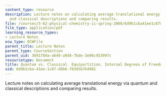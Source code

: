```yaml
---
content_type: resource
description: Lecture notes on calculating average translational energy via quantum
  and classical descriptions and comparing results.
file: /courses/5-62-physical-chemistry-ii-spring-2008/6d9b1cba41ee1c87d0b6f83d5b764981_10_562ln08.pdf
file_type: application/pdf
learning_resource_types:
- Lecture Notes
ocw_type: OCWFile
parent_title: Lecture Notes
parent_type: CourseSection
parent_uid: 3691784a-a649-a9d4-7bde-3e96c453997c
resourcetype: Document
title: Quantum vs. Classical. Equipartition. Internal Degrees of Freedom
uid: 6d9b1cba-41ee-1c87-d0b6-f83d5b764981
---
```

Lecture notes on calculating average translational energy via quantum and classical descriptions and comparing results.

